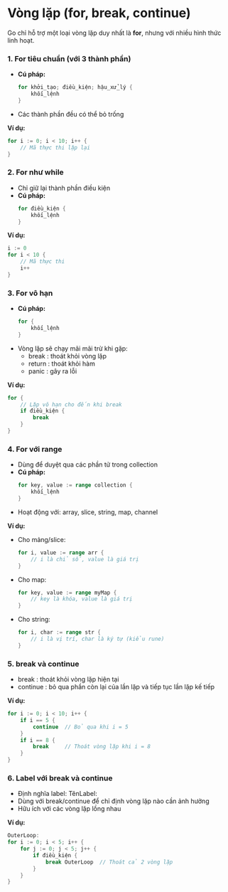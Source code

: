 # Vòng lặp (for, break, continue)

Go chỉ hỗ trợ một loại vòng lặp duy nhất là **for**, nhưng với nhiều hình thức linh hoạt.

### 1. For tiêu chuẩn (với 3 thành phần)
- **Cú pháp:**
  ```go
  for khởi_tạo; điều_kiện; hậu_xử_lý {
      khối_lệnh
  }
  ```
- Các thành phần đều có thể bỏ trống

**Ví dụ:**
```go
for i := 0; i < 10; i++ {
    // Mã thực thi lặp lại
}
```

### 2. For như while
- Chỉ giữ lại thành phần điều kiện
- **Cú pháp:**
  ```go
  for điều_kiện {
      khối_lệnh
  }
  ```

**Ví dụ:**
```go
i := 0
for i < 10 {
    // Mã thực thi
    i++
}
```

### 3. For vô hạn
- **Cú pháp:**
  ```go
  for {
      khối_lệnh
  }
  ```
- Vòng lặp sẽ chạy mãi mãi trừ khi gặp:
  - break : thoát khỏi vòng lặp
  - return : thoát khỏi hàm
  - panic : gây ra lỗi

**Ví dụ:**
```go
for {
    // Lặp vô hạn cho đến khi break
    if điều_kiện {
        break
    }
}
```

### 4. For với range
- Dùng để duyệt qua các phần tử trong collection
- **Cú pháp:**
  ```go
  for key, value := range collection {
      khối_lệnh
  }
  ```
- Hoạt động với: array, slice, string, map, channel

**Ví dụ:**
- Cho mảng/slice:
  ```go
  for i, value := range arr {
      // i là chỉ số, value là giá trị
  }
  ```
- Cho map:
  ```go
  for key, value := range myMap {
      // key là khóa, value là giá trị
  }
  ```
- Cho string:
  ```go
  for i, char := range str {
      // i là vị trí, char là ký tự (kiểu rune)
  }
  ```

### 5. break và continue
- break : thoát khỏi vòng lặp hiện tại
- continue : bỏ qua phần còn lại của lần lặp và tiếp tục lần lặp kế tiếp

**Ví dụ:**
```go
for i := 0; i < 10; i++ {
    if i == 5 {
        continue  // Bỏ qua khi i = 5
    }
    if i == 8 {
        break     // Thoát vòng lặp khi i = 8
    }
}
```

### 6. Label với break và continue
- Định nghĩa label: TênLabel:
- Dùng với break/continue để chỉ định vòng lặp nào cần ảnh hưởng
- Hữu ích với các vòng lặp lồng nhau

**Ví dụ:**
```go
OuterLoop:
for i := 0; i < 5; i++ {
    for j := 0; j < 5; j++ {
        if điều_kiện {
            break OuterLoop  // Thoát cả 2 vòng lặp
        }
    }
}
```
